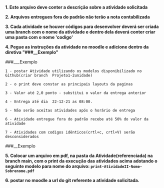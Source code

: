 **1. Este arquivo deve conter a descrição sobre a atividade solicitada**

**2. Arquivos entregues fora do padrão não terão a nota contabilizada**

**3. Cada atividade se houver códigos para desenvolver deverá ser
criada uma branch com o nome da atividade e dentro dela deverá conter criar uma pasta com o nome 'codigo'**

**4. Pegue as instruções da atividade no moodle e adicione dentro da diretiva "###__Exemplo"**

###___Exemplo
   
	1 - postar Atividade utilizando os modelos disponibilizado no Github(criar branch  Projeto1-2unidade)

	2 - o print deve constar as principais layouts da paginas

	3 - Valor até 2,0 ponto - substitui o valor da entrega anterior

	4 - Entrega até dia  22-12-21 as 08:00. 

	5 - Não serão aceitas atividades após o horário de entrega

	6 - Atividade entregue fora do padrão recebe até 50% do valor da atividade

	7 - Atividades com codigos idênticos(crtl+c, crtl+V) serão desconsiderados

###__Exemplo


**5. Colocar um arquivo em pdf, na pasta da Atividade(referenciada) na branch main, com o print da execução das atividades acima adotando o seguinte modelo para nome do arquivo: ```print-AtividadeII-Nome-Sobrenome.pdf```**

**6. postar no moodle a url do git referente a atividade solicitada.**

